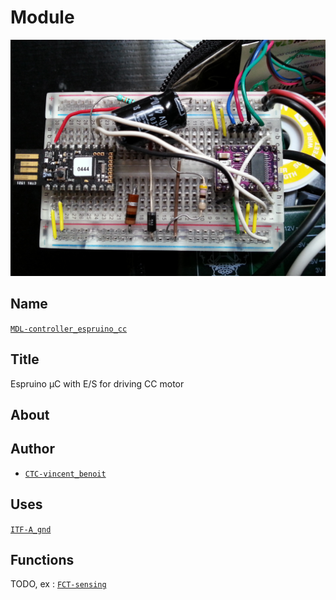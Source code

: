 # Module
![](viewme.jpg)

## Name
[`MDL-controller_espruino_cc`]()

## Title
Espruino µC with E/S for driving CC motor

## About

## Author
* [`CTC-vincent_benoit`]()

## Uses
[`ITF-A_gnd`](../../interfaces/ITF-A_gnd)

## Functions
TODO, ex : [`FCT-sensing`](../../functions/FCT-sensing)
